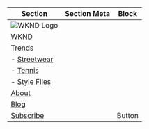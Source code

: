 | Section | Section Meta | Block |
|---------|--------------|-------|
| ![WKND Logo](/media_1ed978beab279953a7181b9684e0d2f43e30ea32c.png) | | |
| [WKND](/) | | |
| Trends | | |
| - [Streetwear](/) | | |
| - [Tennis](/) | | |
| - [Style Files](/) | | |
| [About](/fashion-trends-of-the-season) | | |
| [Blog](/fashion-insights) | | |
| [Subscribe](#) | | Button |